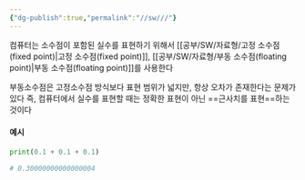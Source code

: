 ```yaml
---
{"dg-publish":true,"permalink":"//sw///"}
---
```


컴퓨터는 소수점이 포함된 실수를 표현하기 위해서 [[공부/SW/자료형/고정 소수점(fixed point)\|고정 소수점(fixed point)]], [[공부/SW/자료형/부동 소수점(floating point)\|부동 소수점(floating point)]]를 사용한다

부동소수점은 고정소수점 방식보다 표현 범위가 넓지만,
항상 오차가 존재한다는 문제가 있다
즉, 컴퓨터에서 실수를 표현할 때는 정확한 표현이 아닌 ==근사치를 표현==하는 것이다

#### 예시
```python
print(0.1 + 0.1 + 0.1)

# 0.30000000000000004
```